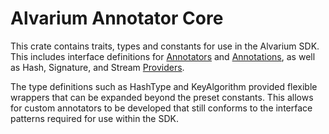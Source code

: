 # Alvarium Annotator Core

This crate contains traits, types and constants for use in the Alvarium SDK. 
This includes interface definitions for [Annotators](src/annotator.rs) and 
[Annotations](src/annotations.rs), as well as Hash, Signature, and Stream 
[Providers](src/providers.rs). 

The type definitions such as HashType and KeyAlgorithm provided flexible 
wrappers that can be expanded beyond the preset constants. This allows for 
custom annotators to be developed that still conforms to the interface 
patterns required for use within the SDK. 
